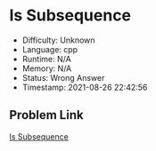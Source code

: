 # Is Subsequence

- Difficulty: Unknown
- Language: cpp
- Runtime: N/A
- Memory: N/A
- Status: Wrong Answer
- Timestamp: 2021-08-26 22:42:56

## Problem Link
[Is Subsequence](https://leetcode.com/problems/is-subsequence)

